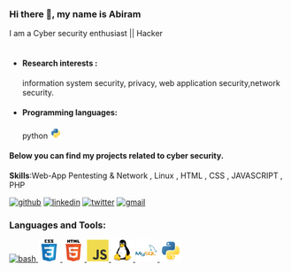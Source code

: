 ### Hi there 👋, my name is Abiram
I am a Cyber security enthusiast || Hacker <br><br>
* <h4>Research interests :</h4> information system security, privacy, web application security,network security.
* <h4>Programming languages:</h4>python <img src="https://raw.githubusercontent.com/devicons/devicon/master/icons/python/python-original.svg" alt="python" width="20" height="20"/> </a>

<h4>Below you can find my projects related to cyber security.</h4>


<b>Skills</b>:Web-App Pentesting & Network , Linux , HTML , CSS , JAVASCRIPT , PHP



[<img src='https://cdn.jsdelivr.net/npm/simple-icons@3.0.1/icons/github.svg' alt='github' height='40'>](https://github.com/Abiram-Nair)  [<img src='https://cdn.jsdelivr.net/npm/simple-icons@3.0.1/icons/linkedin.svg' alt='linkedin' height='40'>](https://www.linkedin.com/in/abiram-nair-289112229//)  [<img src='https://cdn.jsdelivr.net/npm/simple-icons@3.0.1/icons/twitter.svg' alt='twitter' height='40'>](https://twitter.com/AbiramNair02)  [<img src='https://cdn.jsdelivr.net/npm/simple-icons@3.0.1/icons/gmail.svg' alt='gmail' height='40'>](mailto:abiramnair2002@gmail.com?subject=&body=) 



<h3 align="left">Languages and Tools:</h3>
<p align="left"> <a href="https://www.gnu.org/software/bash/" target="_blank" rel="noreferrer"> <img src="https://www.vectorlogo.zone/logos/gnu_bash/gnu_bash-icon.svg" alt="bash" width="40" height="40"/> </a> <a href="https://www.w3schools.com/css/" target="_blank" rel="noreferrer"> <img src="https://raw.githubusercontent.com/devicons/devicon/master/icons/css3/css3-original-wordmark.svg" alt="css3" width="40" height="40"/> </a> <a href="https://www.w3.org/html/" target="_blank" rel="noreferrer"> <img src="https://raw.githubusercontent.com/devicons/devicon/master/icons/html5/html5-original-wordmark.svg" alt="html5" width="40" height="40"/> </a> <a href="https://developer.mozilla.org/en-US/docs/Web/JavaScript" target="_blank" rel="noreferrer"> <img src="https://raw.githubusercontent.com/devicons/devicon/master/icons/javascript/javascript-original.svg" alt="javascript" width="40" height="40"/> </a> <a href="https://www.linux.org/" target="_blank" rel="noreferrer"> <img src="https://raw.githubusercontent.com/devicons/devicon/master/icons/linux/linux-original.svg" alt="linux" width="40" height="40"/> </a> <a href="https://www.mysql.com/" target="_blank" rel="noreferrer"> <img src="https://raw.githubusercontent.com/devicons/devicon/master/icons/mysql/mysql-original-wordmark.svg" alt="mysql" width="40" height="40"/> </a> <a href="https://www.python.org" target="_blank" rel="noreferrer"> <img src="https://raw.githubusercontent.com/devicons/devicon/master/icons/python/python-original.svg" alt="python" width="40" height="40"/> </a> </p>
